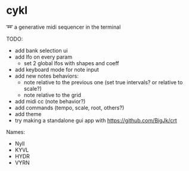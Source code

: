 # cykl
:loop: a generative midi sequencer in the terminal

TODO:
 - add bank selection ui
 - add lfo on every param
   - set 2 global lfos with shapes and coeff
 - add keyboard mode for note input
 - add new notes behaviors:
   - note relative to the previous one (set true intervals? or relative to scale?)
   - note relative to the grid
 - add midi cc (note behavior?)
 - add commands (tempo, scale, root, others?)
 - add theme
 - try making a standalone gui app with https://github.com/BigJk/crt

Names:
  - Nyll
  - KYVL
  - HYDR
  - VYRN
